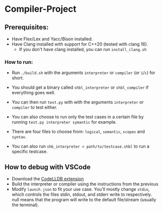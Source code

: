 # Compiler-Project

## Prerequisites:
- Have Flex/Lex and Yacc/Bison installed.
- Have Clang installed with support for C++20 (tested with clang 16).
  -   If you don't have clang installed, you can run `install_clang.sh`

### How to run:
- Run `./build.sh` with the arguments `interpreter` or `compiler` (or `i`/`c`) for short.
- You should get a binary called `shbl_interpreter` or `shbl_compiler` if everything goes well.

- You can then run `test.py` with with the arguments `interpreter` or `compiler` to test either.
- You can also choose to run only the test cases in a certain file by running `test.py interpreter symantic` for example.
- There are four files to choose from: `logical`, `semantic`, `scopes` and `syntax`. 
- You can also run `shb_interpreter < path/to/testcase.shbl` to run a specific testcase.

## How to debug with VSCode
- Download the [CodeLLDB extension](https://marketplace.visualstudio.com/items?itemName=vadimcn.vscode-lldb)
- Build the interpreter or compiler using the instructions from the previous 
- Modify `launch.json` to fit your use case. You'll mostly change `stdio`, which controls the files stdin, stdout, and stderr write to respectively. null means that the program will write to the default file/stream (usually the terminal).